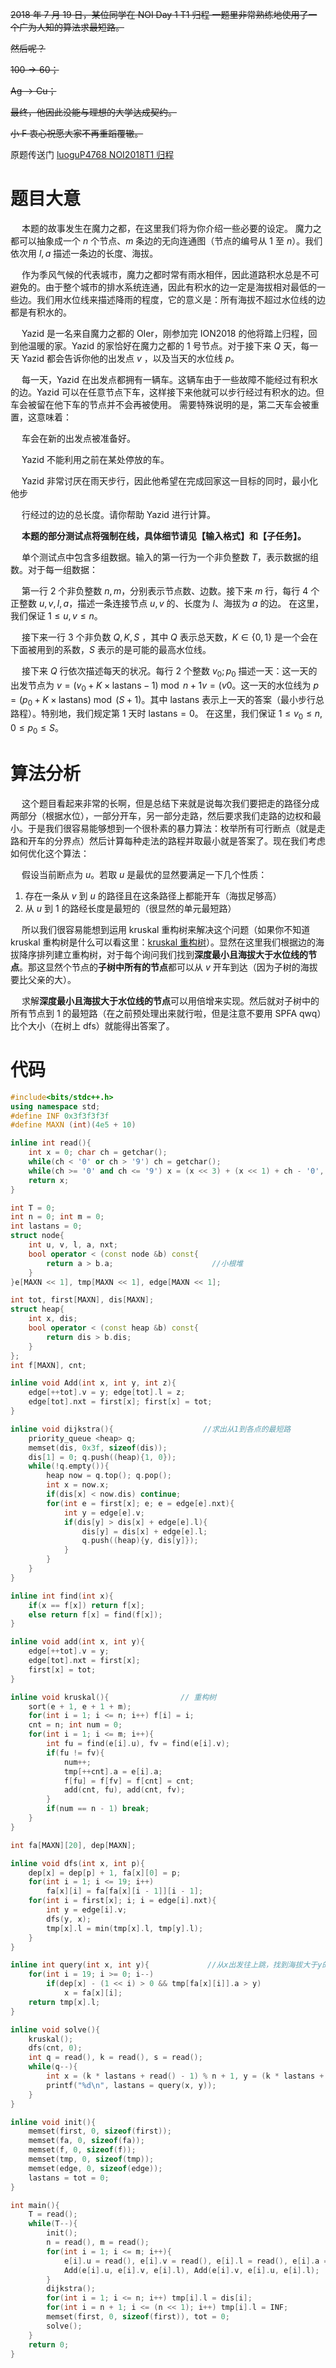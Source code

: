 ~~2018 年 7 月 19 日，某位同学在 NOI Day 1 T1 归程 一题里非常熟练地使用了一个广为人知的算法求最短路。~~

~~然后呢？~~

~~$100 \rightarrow 60；$~~

~~$\text{Ag} \rightarrow \text{Cu}；$~~

~~最终，他因此没能与理想的大学达成契约。~~

~~小 F 衷心祝愿大家不再重蹈覆辙。~~

原题传送门 [luoguP4768 NOI2018T1 归程](https://www.luogu.com.cn/problem/P4768)

# 题目大意
&emsp; 本题的故事发生在魔力之都，在这里我们将为你介绍一些必要的设定。 魔力之都可以抽象成一个 $n$ 个节点、$m$ 条边的无向连通图（节点的编号从 $1$ 至 $n$）。我们依次用 $l,a$ 描述一条边的长度、海拔。

&emsp; 作为季风气候的代表城市，魔力之都时常有雨水相伴，因此道路积水总是不可避免的。由于整个城市的排水系统连通，因此有积水的边一定是海拔相对最低的一些边。我们用水位线来描述降雨的程度，它的意义是：所有海拔不超过水位线的边都是有积水的。

&emsp; Yazid 是一名来自魔力之都的 OIer，刚参加完 ION2018 的他将踏上归程，回到他温暖的家。Yazid 的家恰好在魔力之都的 $1$ 号节点。对于接下来 $Q$ 天，每一天 Yazid 都会告诉你他的出发点 $v$ ，以及当天的水位线 $p$。

&emsp; 每一天，Yazid 在出发点都拥有一辆车。这辆车由于一些故障不能经过有积水的边。Yazid 可以在任意节点下车，这样接下来他就可以步行经过有积水的边。但车会被留在他下车的节点并不会再被使用。 需要特殊说明的是，第二天车会被重置，这意味着：

&emsp; 车会在新的出发点被准备好。

&emsp; Yazid 不能利用之前在某处停放的车。

&emsp; Yazid 非常讨厌在雨天步行，因此他希望在完成回家这一目标的同时，最小化他步

&emsp; 行经过的边的总长度。请你帮助 Yazid 进行计算。

&emsp; **本题的部分测试点将强制在线，具体细节请见【输入格式】和【子任务】。**

&emsp; 单个测试点中包含多组数据。输入的第一行为一个非负整数 $T$，表示数据的组数。对于每一组数据：

&emsp; 第一行 $2$ 个非负整数 $n,m$，分别表示节点数、边数。接下来 $m$ 行，每行 $4$ 个正整数 $u, v, l, a$，描述一条连接节点 $u, v$ 的、长度为 $l$、海拔为 $a$ 的边。 在这里，我们保证 $1 \leq u,v \leq n$。

&emsp; 接下来一行 $3$ 个非负数 $Q, K, S$ ，其中 $Q$ 表示总天数，$K \in \{0, 1\}$ 是一个会在下面被用到的系数，$S$ 表示的是可能的最高水位线。

&emsp; 接下来 $Q$ 行依次描述每天的状况。每行 $2$ 个整数 $v_0; p_0$ 描述一天：这一天的出发节点为 $v = (v_0 + K \times \mathrm{lastans} - 1) \bmod n + 1v=(v 
0$。这一天的水位线为 $p = (p_0 + K \times \mathrm{lastans}) \bmod (S + 1)$。其中 $\mathrm{lastans}$ 表示上一天的答案（最小步行总路程）。特别地，我们规定第 $1$ 天时 $\mathrm{lastans} = 0$。 在这里，我们保证 $1 \leq v_0 \leq n,0 \leq p_0 \leq S$。

# 算法分析

&emsp; 这个题目看起来非常的长啊，但是总结下来就是说每次我们要把走的路径分成两部分（根据水位），一部分开车，另一部分走路，然后要求我们走路的边权和最小。于是我们很容易能够想到一个很朴素的暴力算法：枚举所有可行断点（就是走路和开车的分界点）然后计算每种走法的路程并取最小就是答案了。现在我们考虑如何优化这个算法：

&emsp; 假设当前断点为 $u$。若取 $u$ 是最优的显然要满足一下几个性质：

1. 存在一条从 $v$ 到 $u$ 的路径且在这条路径上都能开车（海拔足够高）
2. 从 $u$ 到 $1$ 的路经长度是最短的（很显然的单元最短路）

&emsp; 所以我们很容易能想到运用 kruskal 重构树来解决这个问题（如果你不知道 kruskal 重构树是什么可以看这里：[kruskal 重构树](https://blog.csdn.net/ID246783/article/details/123446811)）。显然在这里我们根据边的海拔降序排列建立重构树，对于每个询问我们找到**深度最小且海拔大于水位线的节点**。那这显然个节点的**子树中所有的节点**都可以从 $v$ 开车到达（因为子树的海拔要比父亲的大）。

&emsp; 求解**深度最小且海拔大于水位线的节点**可以用倍增来实现。然后就对子树中的所有节点到 $1$ 的最短路（在之前预处理出来就行啦，但是注意不要用 SPFA qwq）比个大小（在树上 dfs）就能得出答案了。

# 代码

```cpp
#include<bits/stdc++.h>
using namespace std;
#define INF 0x3f3f3f3f
#define MAXN (int)(4e5 + 10)

inline int read(){
    int x = 0; char ch = getchar();
    while(ch < '0' or ch > '9') ch = getchar();
    while(ch >= '0' and ch <= '9') x = (x << 3) + (x << 1) + ch - '0', ch = getchar();
    return x;
}

int T = 0;
int n = 0; int m = 0;
int lastans = 0;
struct node{
    int u, v, l, a, nxt;
    bool operator < (const node &b) const{
        return a > b.a;                      //小根堆
    }
}e[MAXN << 1], tmp[MAXN << 1], edge[MAXN << 1];

int tot, first[MAXN], dis[MAXN];
struct heap{
    int x, dis;
    bool operator < (const heap &b) const{
        return dis > b.dis;
    }
};
int f[MAXN], cnt;

inline void Add(int x, int y, int z){
    edge[++tot].v = y; edge[tot].l = z;
	edge[tot].nxt = first[x]; first[x] = tot;
}

inline void dijkstra(){                    //求出从1到各点的最短路
    priority_queue <heap> q;
    memset(dis, 0x3f, sizeof(dis));
    dis[1] = 0; q.push((heap){1, 0});
    while(!q.empty()){
        heap now = q.top(); q.pop();
        int x = now.x;
        if(dis[x] < now.dis) continue;
        for(int e = first[x]; e; e = edge[e].nxt){
            int y = edge[e].v;
            if(dis[y] > dis[x] + edge[e].l){
                dis[y] = dis[x] + edge[e].l;
                q.push((heap){y, dis[y]});
            }
        }
    }
}

inline int find(int x){
	if(x == f[x]) return f[x];
	else return f[x] = find(f[x]);
}

inline void add(int x, int y){
    edge[++tot].v = y;
	edge[tot].nxt = first[x];
    first[x] = tot;
}

inline void kruskal(){                // 重构树
    sort(e + 1, e + 1 + m);
    for(int i = 1; i <= n; i++) f[i] = i;
    cnt = n; int num = 0;
    for(int i = 1; i <= m; i++){
        int fu = find(e[i].u), fv = find(e[i].v);
        if(fu != fv){
            num++;
            tmp[++cnt].a = e[i].a;
            f[fu] = f[fv] = f[cnt] = cnt;
            add(cnt, fu), add(cnt, fv);
        }
        if(num == n - 1) break;
    }
}

int fa[MAXN][20], dep[MAXN];

inline void dfs(int x, int p){
    dep[x] = dep[p] + 1, fa[x][0] = p;
    for(int i = 1; i <= 19; i++)
        fa[x][i] = fa[fa[x][i - 1]][i - 1];
    for(int i = first[x]; i; i = edge[i].nxt){
        int y = edge[i].v;
        dfs(y, x);
        tmp[x].l = min(tmp[x].l, tmp[y].l);
    }
}

inline int query(int x, int y){             //从x出发往上跳，找到海拔大于y的最小的点
    for(int i = 19; i >= 0; i--)
        if(dep[x] - (1 << i) > 0 && tmp[fa[x][i]].a > y)
            x = fa[x][i];
    return tmp[x].l;
}

inline void solve(){
    kruskal();
    dfs(cnt, 0);
    int q = read(), k = read(), s = read();
    while(q--){
        int x = (k * lastans + read() - 1) % n + 1, y = (k * lastans + read()) % (s + 1);
        printf("%d\n", lastans = query(x, y));
    }
}

inline void init(){
    memset(first, 0, sizeof(first));
    memset(fa, 0, sizeof(fa));
    memset(f, 0, sizeof(f));
    memset(tmp, 0, sizeof(tmp));
    memset(edge, 0, sizeof(edge));
    lastans = tot = 0;
}

int main(){
    T = read();
    while(T--){
        init();
        n = read(), m = read();
        for(int i = 1; i <= m; i++){
            e[i].u = read(), e[i].v = read(), e[i].l = read(), e[i].a = read();
            Add(e[i].u, e[i].v, e[i].l), Add(e[i].v, e[i].u, e[i].l);
        }
        dijkstra();
        for(int i = 1; i <= n; i++) tmp[i].l = dis[i];
        for(int i = n + 1; i <= (n << 1); i++) tmp[i].l = INF;
        memset(first, 0, sizeof(first)), tot = 0;
        solve();
    }
    return 0;
}
```